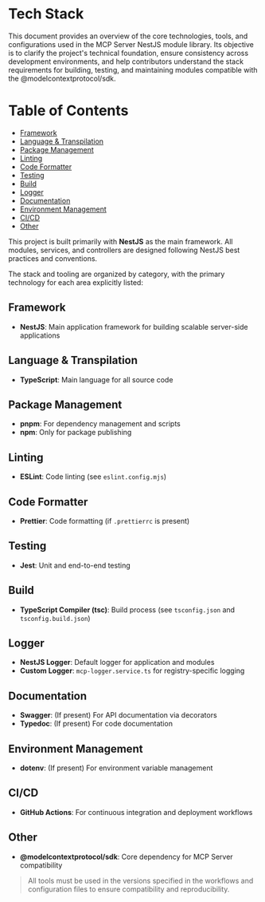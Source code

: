 # Tech Stack <!-- omit in toc -->

This document provides an overview of the core technologies, tools, and configurations used in the MCP Server NestJS module library. Its objective is to clarify the project's technical foundation, ensure consistency across development environments, and help contributors understand the stack requirements for building, testing, and maintaining modules compatible with the @modelcontextprotocol/sdk.

# Table of Contents <!-- omit in toc -->

- [Framework](#framework)
- [Language \& Transpilation](#language--transpilation)
- [Package Management](#package-management)
- [Linting](#linting)
- [Code Formatter](#code-formatter)
- [Testing](#testing)
- [Build](#build)
- [Logger](#logger)
- [Documentation](#documentation)
- [Environment Management](#environment-management)
- [CI/CD](#cicd)
- [Other](#other)

This project is built primarily with **NestJS** as the main framework. All modules, services, and controllers are designed following NestJS best practices and conventions.

The stack and tooling are organized by category, with the primary technology for each area explicitly listed:

## Framework

- **NestJS**: Main application framework for building scalable server-side applications

## Language & Transpilation

- **TypeScript**: Main language for all source code

## Package Management

- **pnpm**: For dependency management and scripts
- **npm**: Only for package publishing

## Linting

- **ESLint**: Code linting (see `eslint.config.mjs`)

## Code Formatter

- **Prettier**: Code formatting (if `.prettierrc` is present)

## Testing

- **Jest**: Unit and end-to-end testing

## Build

- **TypeScript Compiler (tsc)**: Build process (see `tsconfig.json` and `tsconfig.build.json`)

## Logger

- **NestJS Logger**: Default logger for application and modules
- **Custom Logger**: `mcp-logger.service.ts` for registry-specific logging

## Documentation

- **Swagger**: (If present) For API documentation via decorators
- **Typedoc**: (If present) For code documentation

## Environment Management

- **dotenv**: (If present) For environment variable management

## CI/CD

- **GitHub Actions**: For continuous integration and deployment workflows

## Other

- **@modelcontextprotocol/sdk**: Core dependency for MCP Server compatibility

> All tools must be used in the versions specified in the workflows and configuration files to ensure compatibility and reproducibility.
